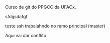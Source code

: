 Curso de git do PPGCC da UFACx.

sfdgsdafgf

teste ssh
trabalahndo no ramo principal (master)


Aqui vai dar conflito 

